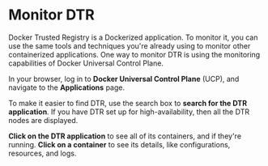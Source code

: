 <!--[metadata]>
+++
title = "Monitor DTR"
description = "Learn how to monitor your DTR installation."
keywords = ["docker, registry, monitor, troubleshoot"]
[menu.main]
parent="dtr_menu_monitor_troubleshoot"
weight=0
+++
<![end-metadata]-->

# Monitor DTR

Docker Trusted Registry is a Dockerized application. To monitor it, you can
use the same tools and techniques you're already using to monitor other
containerized applications. One way to monitor DTR is using the monitoring
capabilities of Docker Universal Control Plane.

In your browser, log in to **Docker Universal Control Plane** (UCP), and
navigate to the **Applications** page.

<!-- TODO: add screenshot -->

To make it easier to find DTR, use the search box to **search for the
DTR application**. If you have DTR set up for high-availability, then all the
DTR nodes are displayed.

<!-- TODO: add screenshot -->

**Click on the DTR application** to see all of its containers, and if they're
running. **Click on a container** to see its details, like configurations,
resources, and logs.

<!-- TODO: add screenshot -->
